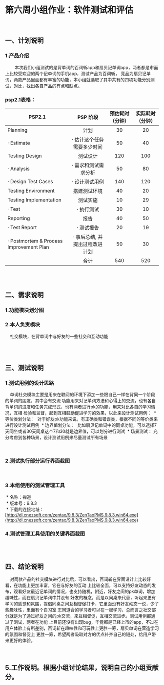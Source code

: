 # 第六周小组作业：软件测试和评估
<br>
  
  
## 一、计划说明

### 1.产品介绍  
&nbsp;&nbsp;&nbsp;&nbsp;&nbsp;&nbsp;&nbsp;&nbsp;本次我们小组测试的是背单词的百词斩app和扇贝记单词app，两者都是市面上比较受欢迎的两个记单词的手机app，测试产品为百词斩，
    竞品为扇贝记单词，两款产品里面都有丰富的功能，本小组就选取了其中共有的四项功能分别测试，对比，找出各自产品的有点和缺点。   
<br>  

### psp2.1表格：
| PSP2.1 | 	PSP 阶段 | 	预估耗时 （分钟） | 实际耗时 （分钟） |
| - | :-: | :-: | :-: | 
| Planning | 计划 | 30 | 20 |
| · Estimate | · 估计这个任务需要多少时间	 | 50 | 40 |
| Testing Design | 测试设计 | 120 |100 |
| · Analysis | · 需求和测试需求分析	 | 50 | 80 |
| · Design Test Cases | · 设计测试用例	 | 140 | 120 |
| Testing Environment | 搭建测试环境	 | 40 | 20 |
| Testing Implementation | 测试实施	 | 10 | 29 |
| · Test | · 执行测试	 | 30 | 10 |
| Reporting | 报告	 | 40 | 50 |
| · Test Report | · 测试报告	 | 20 | 19 |
| · Postmortem & Process Improvement Plan | · 事后总结, 并提出过程改进计划	 | 50 | 30 |
|  | 	合计 | 540 | 520 |  
<br>
<br>

## 二、需求说明  
  
### 1.功能模块划分图  
  
### 2.本人负责模块
  &nbsp;&nbsp;&nbsp;&nbsp;社交模块，在背单词中与好友的一些社交和互动功能  
  
<br>  
<br>  

## 三、测试说明  
  
### 1.测试用例的设计思路  
&nbsp;&nbsp;&nbsp;&nbsp;单词社交模块主要是用来在联网的环境下添加一些跟自己一样在背同一个阶段的单词的朋友，其中会有交流
功能用来对记单词方法和心得上的交流，也有各自背单词的进度和任务完成形式，也有两者进行pk的功能，用来对比各自的学习情况，互相
检验和监督，起到互相鼓励促进学习的效果，以此来设计测试用例：
  * 等价类划分法：  对于好友pk功能来说，有正确类和错误类，根据不同的等价类来进行设计测试用例
  * 边界值划分法：  比如扇贝记单词中的同桌功能，可以选择7天同坐或者30天同桌这个7和30就是边界值，可以划分进行测试
  * 场景测试： 充分考虑到各种场景，设计测试用例来尽量测试所有场景

<br>  

### 2.测试执行部分运行界面截图    
  
<br>  

### 3.本组使用的测试管理工具  
  * 名称：禅道  
  * 版本号：9.8.3  
  * 下载的连接地址：[http://dl.cnezsoft.com/zentao/9.8.3/ZenTaoPMS.9.8.3.win64.exe](http://dl.cnezsoft.com/zentao/9.8.3/ZenTaoPMS.9.8.3.win64.exe)
  <br>  
  
### 4.测试管理工具使用的关键界面截图  
    
<br>  
<br>  

## 四、结论说明  
&nbsp;&nbsp;&nbsp;&nbsp;对两款产品的社交模块进行对比后，可以看出，百词斩在界面设计上比较好看，在功能上更加丰富，它在与好友的互动
上比较全面，可以支持好友动态的发布，观看好友最近记单词的情况，也支持随机，附近，好友之间的pk单词，增加趣味性，而在扇贝记单词中并没有
好友的概念，而是以同桌来代替，听起来更有学习的感觉和氛围，提倡同桌之间互相督促打卡，它里面没有好友动态一说，少了些趣味性，里面有个自习室
志同道合的学习者可以在一起学习，总而言之社交部分就是为了通过好友之间的pk交流，来互相督促，互相交流进步。测试用例都通过了测试，两者在功能
上目前还没有出现bug，毕竟都是已经上市的app，不过在用户体验上有所差别，百词斩在趣味性和可玩性上更胜一筹，扇贝单词在营造学习的氛围和督促上
更胜一筹，希望两者吸取对方的优点补齐自己的短处，给用户带来更好的体验。
<br>  
<br>  

## 5.工作说明。根据小组讨论结果，说明自己的小组贡献分。

